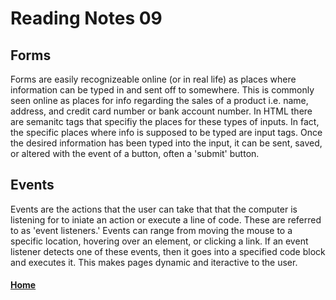 # Reading Notes 09

## Forms

Forms are easily recognizeable online (or in real life) as places where information can be typed in and sent off to somewhere. This is commonly seen online as places for info regarding the sales of a product i.e. name, address, and credit card number or bank account number. In HTML there are semanitc tags that specifiy the places for these types of inputs. In fact, the specific places where info is supposed to be typed are input tags. Once the desired information has been typed into the input, it can be sent, saved, or altered with the event of a button, often a 'submit' button.

## Events

Events are the actions that the user can take that that the computer is listening for to iniate an action or execute a line of code. These are referred to as 'event listeners.' Events can range from moving the mouse to a specific location, hovering over an element, or clicking a link. If an event listener detects one of these events, then it goes into a specified code block and executes it. This makes pages dynamic and iteractive to the user.




#### [Home](README.md)